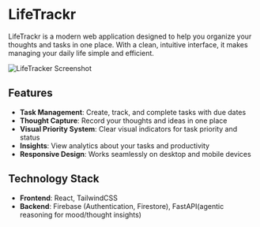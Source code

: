 # LifeTrackr

LifeTrackr is a modern web application designed to help you organize your thoughts and tasks in one place. With a clean, intuitive interface, it makes managing your daily life simple and efficient.

![LifeTracker Screenshot](https://via.placeholder.com/800x450?text=LifeTracker+Screenshot)

## Features

- **Task Management**: Create, track, and complete tasks with due dates
- **Thought Capture**: Record your thoughts and ideas in one place
- **Visual Priority System**: Clear visual indicators for task priority and status
- **Insights**: View analytics about your tasks and productivity
- **Responsive Design**: Works seamlessly on desktop and mobile devices

## Technology Stack

- **Frontend**: React, TailwindCSS
- **Backend**: Firebase (Authentication, Firestore), FastAPI(agentic reasoning for mood/thought insights)

